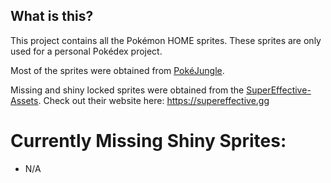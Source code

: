 ## **What is this?**
This project contains all the Pokémon HOME sprites. These sprites are only used for a personal Pokédex project.

Most of the sprites were obtained from [PokéJungle](https://pokejungle.net/).

Missing and shiny locked sprites were obtained from the [SuperEffective-Assets](https://github.com/supeffective/assets). Check out their website here: https://supereffective.gg

# Currently Missing Shiny Sprites:
- N/A